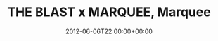 ---
templateKey: event
guid: 0897190b-6eab-11ea-99c5-002590d1d1b0
date: 2012-06-06T22:00:00+00:00
eventTime: '10pm'
title: THE BLAST x MARQUEE, Marquee
artist: THE BLAST x MARQUEE
city: Taipei
venue: Marquee
group: LEO37
url: https://www.facebook.com/events/350506891676318/
---